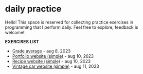 # daily practice
Hello! This space is reserved for collecting practice exercises in programming that I perform daily. Feel free to explore, feedback is welcome!

<strong>EXERCISES LIST</strong>
<ul>
<li><a href="https://github.com/felipesnt/daily/tree/main/grade-average">Grade average</a> - <time>aug 8, 2023</time></li>
<li><a href="https://github.com/felipesnt/daily/tree/main/portfolio-website">Portfolio website (simple)</a> - <time>aug 10, 2023</time></li>
<li><a href="https://github.com/felipesnt/daily/tree/main/recipe-website">Recipe website (simple)</a> - <time>aug 10, 2023</time></li>
<li><a href="https://github.com/felipesnt/daily/tree/main/vintage-car-website">Vintage car website (simple)</a> - <time>aug 11, 2023</time></li>
